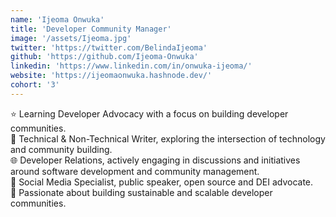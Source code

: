 ```yaml
---
name: 'Ijeoma Onwuka'
title: 'Developer Community Manager'
image: '/assets/Ijeoma.jpg'
twitter: 'https://twitter.com/BelindaIjeoma'
github: 'https://github.com/Ijeoma-Onwuka'
linkedin: 'https://www.linkedin.com/in/onwuka-ijeoma/'
website: 'https://ijeomaonwuka.hashnode.dev/'
cohort: '3'
---
```


<div>
⭐ Learning Developer Advocacy with a focus on building developer communities. <br/>
📝 Technical & Non-Technical Writer, exploring the intersection of technology and community building.  <br/>
🌐 Developer Relations, actively engaging in discussions and initiatives around software development and community management. <br/>
💬 Social Media Specialist, public speaker, open source and DEI advocate.
</div>

<div class="mt-4">
  🏁 Passionate about building sustainable and scalable developer communities.
</div>

